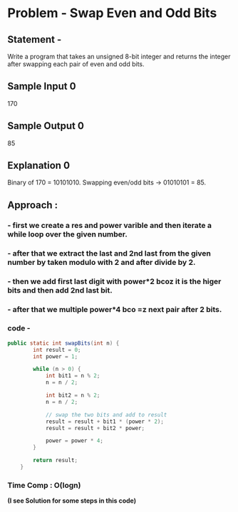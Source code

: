 #  Problem - Swap Even and Odd Bits
##  Statement - 
Write a program that takes an unsigned 8-bit integer and returns the integer after swapping
each pair of even and odd bits.
##  Sample Input 0
170
##  Sample Output 0
85
##  Explanation 0
Binary of 170 = 10101010.
Swapping even/odd bits → 01010101 = 85.

##  Approach : 
###  -  first we create a res and power varible and then iterate a while loop over the given number.
###  -  after that we extract the last and 2nd last from the given number by taken modulo with 2 and after divide by 2.
###  -  then we add first last digit with power*2 bcoz it is the higer bits and then add 2nd last bit.
###  -  after that we multiple power*4 bco =z next pair after 2 bits.
###  code -
```java
public static int swapBits(int n) {
        int result = 0;
        int power = 1; 

        while (n > 0) {
            int bit1 = n % 2;   
            n = n / 2;

            int bit2 = n % 2;   
            n = n / 2;

            // swap the two bits and add to result
            result = result + bit1 * (power * 2); 
            result = result + bit2 * power;      

            power = power * 4; 
        }

        return result;
    }
```
### Time Comp : O(logn)
**(I see Solution for some steps in this code)**
